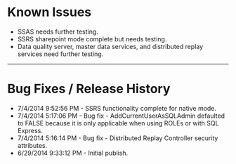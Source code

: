 # Known Issues #
- SSAS needs further testing.
- SSRS sharepoint mode complete but needs testing.
- Data quality server, master data services, and distributed replay services need further testing.

----------
# Bug Fixes / Release History #

- 7/4/2014 9:52:56 PM - SSRS functionality complete for native mode.
- 7/4/2014 5:17:06 PM - Bug fix - AddCurrentUserAsSQLAdmin defaulted to FALSE because it is only applicable when using ROLEs or with SQL Express.
- 7/4/2014 5:16:14 PM - Bug fix - Distributed Replay Controller security attributes.
- 6/29/2014 9:33:12 PM - Initial publish.
